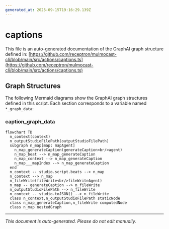 ```yaml
---
generated_at: 2025-09-15T19:16:29.139Z
---
```


# captions

This file is an auto-generated documentation of the GraphAI graph structure defined in: 
[https://github.com/receptron/mulmocast-cli/blob/main/src/actions/captions.ts](https://github.com/receptron/mulmocast-cli/blob/main/src/actions/captions.ts)

## Graph Structures

The following Mermaid diagrams show the GraphAI graph structures defined in this script. Each section corresponds to a variable named `*_graph_data`:

### caption_graph_data

```mermaid
flowchart TD
  n_context(context)
  n_outputStudioFilePath(outputStudioFilePath)
  subgraph n_map[map: mapAgent]
    n_map_generateCaption(generateCaption<br/>agent)
    n_map_beat --> n_map_generateCaption
    n_map_context --> n_map_generateCaption
    n_map___mapIndex --> n_map_generateCaption
  end
  n_context -- studio.script.beats --> n_map
  n_context --> n_map
  n_fileWrite(fileWrite<br/>fileWriteAgent)
  n_map -- generateCaption --> n_fileWrite
  n_outputStudioFilePath --> n_fileWrite
  n_context -- studio.toJSON() --> n_fileWrite
  class n_context,n_outputStudioFilePath staticNode
  class n_map_generateCaption,n_fileWrite computedNode
  class n_map nestedGraph
```

---

*This document is auto-generated. Please do not edit manually.*
